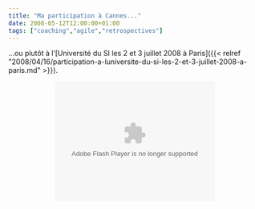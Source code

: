 ```yaml
---
title: "Ma participation à Cannes..."
date: 2008-05-12T12:00:00+01:00
tags: ["coaching","agile","retrospectives"]
---
```


...ou plutôt à l’[Université du SI les 2 et 3 juillet 2008 à Paris]({{< relref "2008/04/16/participation-a-luniversite-du-si-les-2-et-3-juillet-2008-a-paris.md" >}}).

<center><object classid="clsid:d27cdb6e-ae6d-11cf-96b8-444553540000" codebase="http://fpdownload.macromedia.com/pub/shockwave/cabs/flash/swflash.cab#version=8,0,0,0" width="320" height="240" align="middle">
<param name="allowScriptAccess" value="sameDomain"/>
<param name="movie" value="http://storage02.brainsonic.com/customers2/octo_technology/20080202/video_13.swf"/>
<param name="allowFullScreen" value="true"/>
<param name="quality" value="high"/>
<embed src="http://storage02.brainsonic.com/customers2/octo_technology/20080202/video_13.swf" quality="high" allowFullScreen="true" width="320" height="240" name="SmartPlayer" align="middle" allowScriptAccess="sameDomain" type="application/x-shockwave-flash" pluginspage="http://www.macromedia.com/go/getflashplayer"/>
</object></center>

